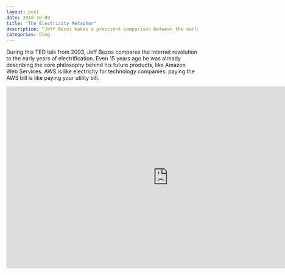 ```yaml
---
layout: post
date: 2018-10-09
title: "The Electricity Metaphor"
description: “Jeff Bezos makes a prescient comparison between the early Internet and the early years of electrification.”
categories: blog
---
```


During this TED talk from 2003, Jeff Bezos compares the Internet revolution to the early years of electrification. Even 15 years ago he was already describing the core philosophy behind his future products, like Amazon Web Services. AWS is like electricity for technology companies: paying the AWS bill is like paying your utility bill.

<iframe width="850" height="478" src="https://www.youtube.com/embed/vMKNUylmanQ" frameborder="0" allowfullscreen></iframe>
